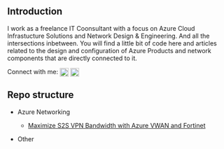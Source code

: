 ## Introduction

I work as a freelance IT Coonsultant with a focus on Azure Cloud Infrastucture Solutions and Network Design & Engineering. And all the intersections inbetween. You will find a little bit of code here and articles related to the design and configuration of Azure Products and network components that are directly connected to it. 

Connect with me:   <a href="https://linkedin.com/in/adamstuart1" target="blank"><img align="center" src="https://raw.githubusercontent.com/rahuldkjain/github-profile-readme-generator/master/src/images/icons/Social/linked-in-alt.svg" alt="adamstuart1" height="20" width="20" /></a> <a href="https://www.youtube.com/channel/UCRAegs4OmMFVGcU9tDBRlKg" target="blank"><img align="center" src="https://raw.githubusercontent.com/rahuldkjain/github-profile-readme-generator/master/src/images/icons/Social/youtube.svg" alt="adamstuartY" height="20" width="20" /></a>

## Repo structure

- Azure Networking
  - [Maximize S2S VPN Bandwidth with Azure VWAN and Fortinet](https://github.com/juggah/hello-world)
  

- Other 


